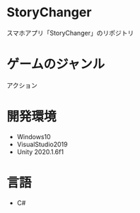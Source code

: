 # StoryChanger
スマホアプリ「StoryChanger」のリポジトリ

# ゲームのジャンル
アクション

# 開発環境
- Windows10
- VisualStudio2019
- Unity 2020.1.6f1

# 言語
- C#
